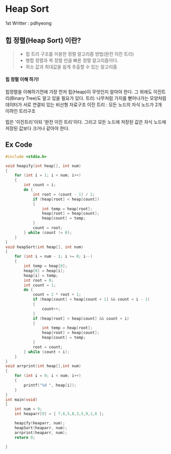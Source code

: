 # Heap Sort
1st Writter : pdhyeong

## 힙 정렬(Heap Sort) 이란?
> * 힙 트리 구조를 이용한 정렬 알고리즘 방법(완전 이진 트리)
> * 병합 정렬과 퀵 정렬 만큼 빠른 정렬 알고리즘이다.
> * 최소 값과 최대값을 쉽게 추출할 수 있는 알고리즘

#### 힙 정렬 이해 하기!
힙정렬을 이해하기전에 가장 먼저 힙(Heap)이 무엇인지 알아야 한다.
그 외에도 이진트리(Binary Tree)도 알고 있을 필요가 있다.
트리: 나무처럼 가지를 뻗어나가는 모양처럼 데이터가 서로 연결되 있는 비선형 자료구조
이진 트리 : 모든 노드의 자식 노드가 2개 이하인 트리구조

힙은 '이진트리'이되 '완전 이진 트리'이다. 그리고 모든 노드에 저장된 값은 자식 노드에 저장된 값보다 크거나 같아야 한다.

## Ex Code
```C
#include <stdio.h>

void heapify(int heap[], int num)
{
	for (int i = 1; i < num; i++)
	{
		int count = i;
		do {
			int root = (count - 1) / 2;
			if (heap[root] < heap[count])
			{
				int temp = heap[root];
				heap[root] = heap[count];
				heap[count] = temp;
			}
			count = root;
		} while (count != 0);
	}
}
void heapSort(int heap[], int num)
{
	for (int i = num - 1; i >= 0; i--)
	{
		int temp = heap[0];
		heap[0] = heap[i];
		heap[i] = temp;
		int root = 0;
		int count = 1;
		do {
			count = 2 * root + 1;
			if (heap[count] < heap[count + 1] && count < i - 1)
			{
				count++;
			}
			if (heap[root] < heap[count] && count < i)
			{
				int temp = heap[root];
				heap[root] = heap[count];
				heap[count] = temp;
			}
			root = count;
		} while (count < i);
	}
}
void arrprint(int heap[],int num)
{
	for (int i = 0; i < num; i++)
	{
		printf("%d ", heap[i]);
	}
}
int main(void)
{
	int num = 9;
	int heaparr[9] = { 7,6,5,8,3,5,9,1,6 };

	heapify(heaparr, num);
	heapSort(heaparr, num);
	arrprint(heaparr, num);
	return 0;

}
```
